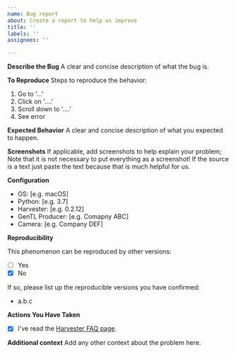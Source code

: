 ```yaml
---
name: Bug report
about: Create a report to help us improve
title: ''
labels: ''
assignees: ''

---
```


**Describe the Bug**
A clear and concise description of what the bug is.

**To Reproduce**
Steps to reproduce the behavior:
1. Go to '...'
2. Click on '....'
3. Scroll down to '....'
4. See error

**Expected Behavior**
A clear and concise description of what you expected to happen.

**Screenshots**
If applicable, add screenshots to help explain your problem; Note that it is not necessary to put everything as a screenshot! If the source is a text just paste the text because that is much helpful for us.

**Configuration**

<!-- Add additional items if needed! -->

 - OS: [e.g. macOS]
 - Python: [e.g. 3.7]
 - Harvester: [e.g. 0.2.12]
 - GenTL Producer: [e.g. Comapny ABC]
 - Camera: [e.g. Company DEF]

**Reproducibility**

This phenomenon can be reproduced by other versions:

- [ ] Yes
- [x] No

If so, please list up the reproducible versions you have confirmed:

* a.b.c

**Actions You Have Taken**

<!-- Add additional items if needed! -->
 
- [X] I've read the [Harvester FAQ page](https://github.com/genicam/harvesters/wiki/FAQ).

**Additional context**
Add any other context about the problem here.
